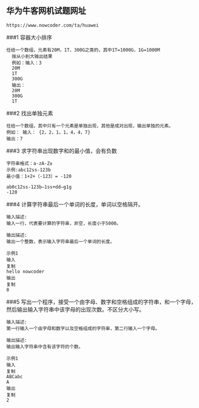## 华为牛客网机试题网址
    https://www.nowcoder.com/ta/huawei

###1 容器大小排序
    
    任给一个数组，元素有20M，1T，300G之类的，其中1T=1000G，1G=1000M
      按从小到大输出结果
      例如：输入：3
      20M
      1T
      300G
      输出：
      20M
      300G
      1T

###2 找出单独元素

    任给一个数组，其中只有一个元素是单独出现，其他是成对出现，输出单独的元素。
    例如： 输入： {2，2，1，1，4，4，7}
    输出：7
    
###3 求字符串出现数字和的最小值，会有负数
    
    字符串格式：a-zA-Z±
    示例:abc12ss-123b
    最小值：1+2+（-123）= -120
    
    ab0c12ss-123b–1ss+dd–g1g
    -120
    
###4 计算字符串最后一个单词的长度，单词以空格隔开。
    
    输入描述:
    输入一行，代表要计算的字符串，非空，长度小于5000。
    
    输出描述:
    输出一个整数，表示输入字符串最后一个单词的长度。
    
    示例1
    输入
    复制
    hello nowcoder
    输出
    复制
    8
    
###5 写出一个程序，接受一个由字母、数字和空格组成的字符串，和一个字母，然后输出输入字符串中该字母的出现次数。不区分大小写。
    
    输入描述:
    第一行输入一个由字母和数字以及空格组成的字符串，第二行输入一个字母。
    
    输出描述:
    输出输入字符串中含有该字符的个数。
    
    示例1
    输入
    复制
    ABCabc
    A
    输出
    复制
    2
    
    
